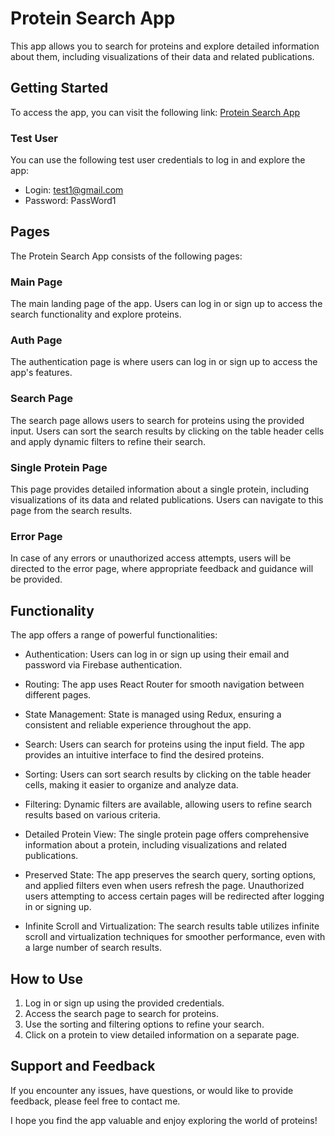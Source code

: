 Protein Search App
==================

This app allows you to search for proteins and explore detailed information about them, including visualizations of their data and related publications.

Getting Started
---------------

To access the app, you can visit the following link: [Protein Search App](https://protein-search-app.netlify.app/search)

### Test User

You can use the following test user credentials to log in and explore the app:

-   Login: <test1@gmail.com>
-   Password: PassWord1

Pages
-----

The Protein Search App consists of the following pages:

### Main Page

The main landing page of the app. Users can log in or sign up to access the search functionality and explore proteins.

### Auth Page

The authentication page is where users can log in or sign up to access the app's features.

### Search Page

The search page allows users to search for proteins using the provided input. Users can sort the search results by clicking on the table header cells and apply dynamic filters to refine their search.

### Single Protein Page

This page provides detailed information about a single protein, including visualizations of its data and related publications. Users can navigate to this page from the search results.

### Error Page

In case of any errors or unauthorized access attempts, users will be directed to the error page, where appropriate feedback and guidance will be provided.

Functionality
-------------

The app offers a range of powerful functionalities:

-   Authentication: Users can log in or sign up using their email and password via Firebase authentication.

-   Routing: The app uses React Router for smooth navigation between different pages.

-   State Management: State is managed using Redux, ensuring a consistent and reliable experience throughout the app.

-   Search: Users can search for proteins using the input field. The app provides an intuitive interface to find the desired proteins.

-   Sorting: Users can sort search results by clicking on the table header cells, making it easier to organize and analyze data.

-   Filtering: Dynamic filters are available, allowing users to refine search results based on various criteria.

-   Detailed Protein View: The single protein page offers comprehensive information about a protein, including visualizations and related publications.

-   Preserved State: The app preserves the search query, sorting options, and applied filters even when users refresh the page. Unauthorized users attempting to access certain pages will be redirected after logging in or signing up.

-   Infinite Scroll and Virtualization: The search results table utilizes infinite scroll and virtualization techniques for smoother performance, even with a large number of search results.

How to Use
----------

1.  Log in or sign up using the provided credentials.
2.  Access the search page to search for proteins.
3.  Use the sorting and filtering options to refine your search.
4.  Click on a protein to view detailed information on a separate page.

Support and Feedback
--------------------

If you encounter any issues, have questions, or would like to provide feedback, please feel free to contact me.

I hope you find the app valuable and enjoy exploring the world of proteins!

